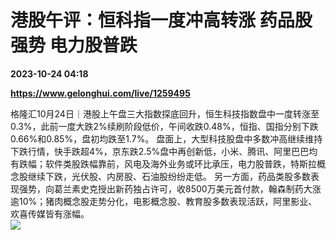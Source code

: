 # 港股午评：恒科指一度冲高转涨 药品股强势 电力股普跌

**2023-10-24 04:18**

**https://www.gelonghui.com/live/1259495**

格隆汇10月24日｜港股上午盘三大指数探底回升，恒生科技指数盘中一度转涨至0.3%，此前一度大跌2%续刷阶段低价，午间收跌0.48%，恒指、国指分别下跌0.66%和0.85%，盘初均跌至1.7%。 盘面上，大型科技股盘中多数冲高继续维持下跌行情，快手跌超4%，京东跌2.5%盘中再创新低，小米、腾讯、阿里巴巴均有跌幅；软件类股跌幅靠前，风电及海外业务或环比承压，电力股普跌，特斯拉概念股继续下跌，光伏股、内房股、石油股纷纷走低。 另一方面，药品类股多数表现强势，向葛兰素史克授出新药独占许可，收8500万美元首付款，翰森制药大涨逾10%；猪肉概念股走势分化，电影概念股、教育股多数表现活跃，阿里影业、欢喜传媒皆有涨幅。  
![](https://img5.gelonghui.com/live/9be13-c23de8a0-e9c0-4324-aa27-1688347d0c7d.png)